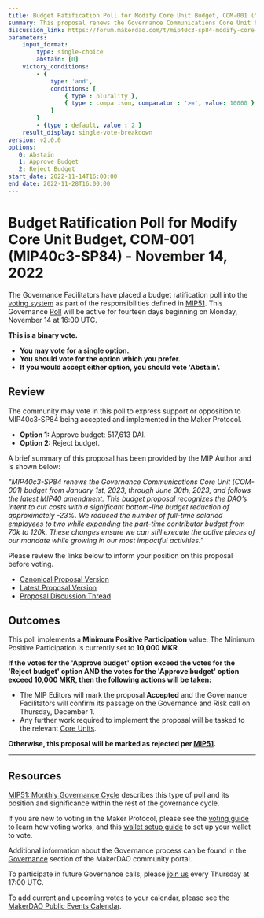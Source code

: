 ```yaml
---
title: Budget Ratification Poll for Modify Core Unit Budget, COM-001 (MIP40c3-SP84) - November 14, 2022
summary: This proposal renews the Governance Communications Core Unit budget details and extends funding for six months from January 1st, 2023, through June 30th, 2023.
discussion_link: https://forum.makerdao.com/t/mip40c3-sp84-modify-core-unit-budget-com-001/18250
parameters:
    input_format:
        type: single-choice
        abstain: [0]
    victory_conditions:
        - {
            type: 'and',
            conditions: [
                { type : plurality },
                { type : comparison, comparator : '>=', value: 10000 }
            ]
        }
        - {type : default, value : 2 }
    result_display: single-vote-breakdown
version: v2.0.0
options:
   0: Abstain
   1: Approve Budget
   2: Reject Budget
start_date: 2022-11-14T16:00:00
end_date: 2022-11-28T16:00:00
---
```

# Budget Ratification Poll for Modify Core Unit Budget, COM-001 (MIP40c3-SP84) - November 14, 2022

The Governance Facilitators have placed a budget ratification poll into the [voting system](https://vote.makerdao.com/polling) as part of the responsibilities defined in [MIP51](https://mips.makerdao.com/mips/details/MIP51). This Governance [Poll](https://community-development.makerdao.com/en/learn/governance/on-chain-gov) will be active for fourteen days beginning on Monday, November 14 at 16:00 UTC.

**This is a binary vote.**
- **You may vote for a single option.**
- **You should vote for the option which you prefer.**
- **If you would accept either option, you should vote 'Abstain'.**

## Review

The community may vote in this poll to express support or opposition to MIP40c3-SP84 being accepted and implemented in the Maker Protocol.

* **Option 1:** Approve budget: 517,613 DAI.
* **Option 2:** Reject budget.

A brief summary of this proposal has been provided by the MIP Author and is shown below:

*"MIP40c3-SP84 renews the Governance Communications Core Unit (COM-001) budget from January 1st, 2023, through June 30th, 2023, and follows the latest MIP40 amendment. This budget proposal recognizes the DAO’s intent to cut costs with a significant bottom-line budget reduction of approximately -23%. We reduced the number of full-time salaried employees to two while expanding the part-time contributor budget from 70k to 120k. These changes ensure we can still execute the active pieces of our mandate while growing in our most impactful activities."*

Please review the links below to inform your position on this proposal before voting.
* [Canonical Proposal Version](https://github.com/makerdao/mips/blob/247f11f556ad5b2be78525c7fa6c9966da76ecec/MIP40/MIP40c3-Subproposals/MIP40c3-SP84.md)
* [Latest Proposal Version](https://mips.makerdao.com/mips/details/MIP40c3SP84)
* [Proposal Discussion Thread](https://forum.makerdao.com/t/mip40c3-sp84-modify-core-unit-budget-com-001/18250)

## Outcomes

This poll implements a **Minimum Positive Participation** value. The Minimum Positive Participation is currently set to **10,000 MKR**.

**If the votes for the 'Approve budget' option exceed the votes for the 'Reject budget' option AND the votes for the 'Approve budget' option exceed 10,000 MKR, then the following actions will be taken:**
* The MIP Editors will mark the proposal **Accepted** and the Governance Facilitators will confirm its passage on the Governance and Risk call on Thursday, December 1. 
* Any further work required to implement the proposal will be tasked to the relevant [Core Units](https://mips.makerdao.com/mips/details/MIP38#mip38c2-core-unit-state).

**Otherwise, this proposal will be marked as rejected per [MIP51](https://mips.makerdao.com/mips/details/MIP51#mip51c2-ratification-poll).**

---

## Resources

[MIP51: Monthly Governance Cycle](https://mips.makerdao.com/mips/details/MIP51) describes this type of poll and its position and significance within the rest of the governance cycle.

If you are new to voting in the Maker Protocol, please see the [voting guide](https://community-development.makerdao.com/en/learn/governance/how-voting-works/) to learn how voting works, and this [wallet setup guide](https://community-development.makerdao.com/en/learn/governance/voting-setup/) to set up your wallet to vote.

Additional information about the Governance process can be found in the [Governance](https://community-development.makerdao.com/en/learn/governance) section of the MakerDAO community portal.

To participate in future Governance calls, please [join us](https://github.com/makerdao/community/tree/master/governance/governance-and-risk-meetings) every Thursday at 17:00 UTC.

To add current and upcoming votes to your calendar, please see the [MakerDAO Public Events Calendar](https://calendar.google.com/calendar/embed?src=makerdao.com_3efhm2ghipksegl009ktniomdk%40group.calendar.google.com&ctz=UTC&mode=week&showCalendars=0&showPrint=0).